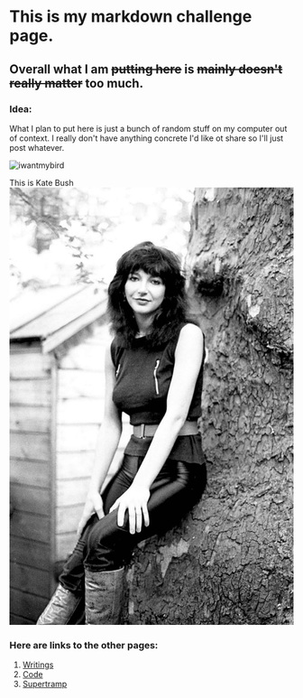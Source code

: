 # This is my markdown challenge page.
## Overall what I am ~~putting here~~ is ~~mainly doesn't really matter~~ too much.
### Idea:
  What I plan to put here is just a bunch of random stuff on my computer out of context. I really don't have anything concrete I'd like ot share so I'll just post whatever. 
  
<img src="https://i.kym-cdn.com/entries/icons/facebook/000/024/785/Screen_Shot_2017-11-30_at_1.12.37_PM.jpg" alt="iwantmybird" width="300"/>

This is Kate Bush
[![Kate Bush](/katebush.jpg)](https://www.youtube.com/watch?v=Fk-4lXLM34g)
### Here are links to the other pages:
1. [Writings](/Writings.md)
2. [Code](/coded.md)
3. [Supertramp](/supertramp.md)
